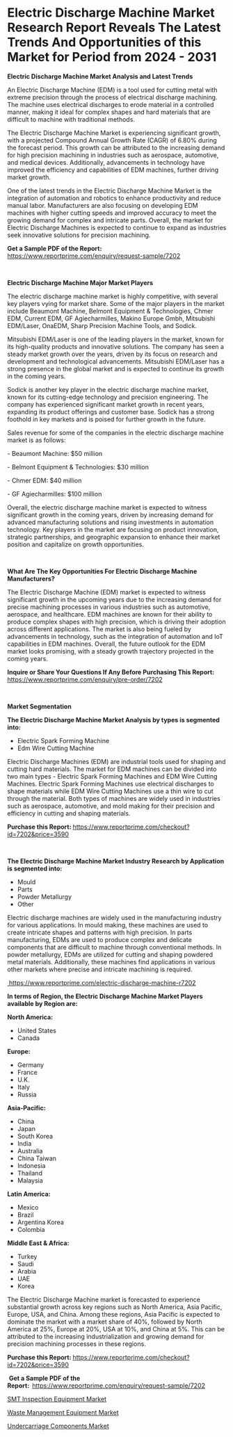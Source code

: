 <p><h1>Electric Discharge Machine Market Research Report Reveals The Latest Trends And Opportunities of this Market for Period from 2024 - 2031</h1></p><p><strong>Electric Discharge Machine Market Analysis and Latest Trends</strong></p>
<p><p>An Electric Discharge Machine (EDM) is a tool used for cutting metal with extreme precision through the process of electrical discharge machining. The machine uses electrical discharges to erode material in a controlled manner, making it ideal for complex shapes and hard materials that are difficult to machine with traditional methods.</p><p>The Electric Discharge Machine Market is experiencing significant growth, with a projected Compound Annual Growth Rate (CAGR) of 6.80% during the forecast period. This growth can be attributed to the increasing demand for high precision machining in industries such as aerospace, automotive, and medical devices. Additionally, advancements in technology have improved the efficiency and capabilities of EDM machines, further driving market growth.</p><p>One of the latest trends in the Electric Discharge Machine Market is the integration of automation and robotics to enhance productivity and reduce manual labor. Manufacturers are also focusing on developing EDM machines with higher cutting speeds and improved accuracy to meet the growing demand for complex and intricate parts. Overall, the market for Electric Discharge Machines is expected to continue to expand as industries seek innovative solutions for precision machining.</p></p>
<p><strong>Get a Sample PDF of the Report:&nbsp;</strong> <a href="https://www.reportprime.com/enquiry/request-sample/7202">https://www.reportprime.com/enquiry/request-sample/7202</a></p>
<p>&nbsp;</p>
<p><strong>Electric Discharge Machine Major Market Players</strong></p>
<p><p>The electric discharge machine market is highly competitive, with several key players vying for market share. Some of the major players in the market include Beaumont Machine, Belmont Equipment & Technologies, Chmer EDM, Current EDM, GF Agiecharmilles, Makino Europe Gmbh, Mitsubishi EDM/Laser, OnaEDM, Sharp Precision Machine Tools, and Sodick.</p><p>Mitsubishi EDM/Laser is one of the leading players in the market, known for its high-quality products and innovative solutions. The company has seen a steady market growth over the years, driven by its focus on research and development and technological advancements. Mitsubishi EDM/Laser has a strong presence in the global market and is expected to continue its growth in the coming years.</p><p>Sodick is another key player in the electric discharge machine market, known for its cutting-edge technology and precision engineering. The company has experienced significant market growth in recent years, expanding its product offerings and customer base. Sodick has a strong foothold in key markets and is poised for further growth in the future.</p><p>Sales revenue for some of the companies in the electric discharge machine market is as follows:</p><p>- Beaumont Machine: $50 million</p><p>- Belmont Equipment & Technologies: $30 million</p><p>- Chmer EDM: $40 million</p><p>- GF Agiecharmilles: $100 million</p><p>Overall, the electric discharge machine market is expected to witness significant growth in the coming years, driven by increasing demand for advanced manufacturing solutions and rising investments in automation technology. Key players in the market are focusing on product innovation, strategic partnerships, and geographic expansion to enhance their market position and capitalize on growth opportunities.</p></p>
<p>&nbsp;</p>
<p><strong>What Are The Key Opportunities For Electric Discharge Machine Manufacturers?</strong></p>
<p><p>The Electric Discharge Machine (EDM) market is expected to witness significant growth in the upcoming years due to the increasing demand for precise machining processes in various industries such as automotive, aerospace, and healthcare. EDM machines are known for their ability to produce complex shapes with high precision, which is driving their adoption across different applications. The market is also being fueled by advancements in technology, such as the integration of automation and IoT capabilities in EDM machines. Overall, the future outlook for the EDM market looks promising, with a steady growth trajectory projected in the coming years.</p></p>
<p><strong>Inquire or Share Your Questions If Any Before Purchasing This Report:</strong> <a href="https://www.reportprime.com/enquiry/pre-order/7202">https://www.reportprime.com/enquiry/pre-order/7202</a></p>
<p>&nbsp;</p>
<p><strong>Market Segmentation</strong></p>
<p><strong>The Electric Discharge Machine Market Analysis by types is segmented into:</strong></p>
<p><ul><li>Electric Spark Forming Machine</li><li>Edm Wire Cutting Machine</li></ul></p>
<p><p>Electric Discharge Machines (EDM) are industrial tools used for shaping and cutting hard materials. The market for EDM machines can be divided into two main types - Electric Spark Forming Machines and EDM Wire Cutting Machines. Electric Spark Forming Machines use electrical discharges to shape materials while EDM Wire Cutting Machines use a thin wire to cut through the material. Both types of machines are widely used in industries such as aerospace, automotive, and mold making for their precision and efficiency in cutting and shaping materials.</p></p>
<p><strong>Purchase this Report:&nbsp;</strong><a href="https://www.reportprime.com/checkout?id=7202&price=3590">https://www.reportprime.com/checkout?id=7202&price=3590</a></p>
<p>&nbsp;</p>
<p><strong>The Electric Discharge Machine Market Industry Research by Application is segmented into:</strong></p>
<p><ul><li>Mould</li><li>Parts</li><li>Powder Metallurgy</li><li>Other</li></ul></p>
<p><p>Electric discharge machines are widely used in the manufacturing industry for various applications. In mould making, these machines are used to create intricate shapes and patterns with high precision. In parts manufacturing, EDMs are used to produce complex and delicate components that are difficult to machine through conventional methods. In powder metallurgy, EDMs are utilized for cutting and shaping powdered metal materials. Additionally, these machines find applications in various other markets where precise and intricate machining is required.</p></p>
<p><a href="https://www.reportprime.com/electric-discharge-machine-r7202">&nbsp;https://www.reportprime.com/electric-discharge-machine-r7202</a></p>
<p><strong>In terms of Region, the Electric Discharge Machine Market Players available by Region are:</strong></p>
<p>
    <p> <strong> North America: </strong>
        <ul>
            <li>United States</li>
            <li>Canada</li>
        </ul>
        </p> 
    <p> <strong> Europe: </strong>
        <ul>
            <li>Germany</li>
            <li>France</li>
            <li>U.K.</li>
            <li>Italy</li>
            <li>Russia</li>
        </ul>
        </p> 
    <p> <strong> Asia-Pacific: </strong>
        <ul>
            <li>China</li>
            <li>Japan</li>
            <li>South Korea</li>
            <li>India</li>
            <li>Australia</li>
            <li>China Taiwan</li>
            <li>Indonesia</li>
            <li>Thailand</li>
            <li>Malaysia</li>
        </ul>
        </p> 
    <p> <strong> Latin America: </strong>
        <ul>
            <li>Mexico</li>
            <li>Brazil</li>
            <li>Argentina Korea</li>
            <li>Colombia</li>
        </ul>
        </p> 
    <p> <strong> Middle East & Africa: </strong>
        <ul>
            <li>Turkey</li>
            <li>Saudi</li>
            <li>Arabia</li>
            <li>UAE</li>
            <li>Korea</li>
        </ul>
    </p>
    </p>
<p><p>The Electric Discharge Machine market is forecasted to experience substantial growth across key regions such as North America, Asia Pacific, Europe, USA, and China. Among these regions, Asia Pacific is expected to dominate the market with a market share of 40%, followed by North America at 25%, Europe at 20%, USA at 10%, and China at 5%. This can be attributed to the increasing industrialization and growing demand for precision machining processes in these regions.</p></p>
<p><strong>Purchase this Report: </strong><a href="https://www.reportprime.com/checkout?id=7202&price=3590">https://www.reportprime.com/checkout?id=7202&price=3590</a></p>
<p>&nbsp;<strong>Get a Sample PDF of the Report:&nbsp;&nbsp;</strong><a href="https://www.reportprime.com/enquiry/request-sample/7202">https://www.reportprime.com/enquiry/request-sample/7202</a></p>
<p><strong></strong></p>
<p><p><a href="https://github.com/arabintang013/Market-Research-Report-List-1/blob/main/smt-inspection-equipment-market.md">SMT Inspection Equipment Market</a></p><p><a href="https://github.com/kishanagarner91/Market-Research-Report-List-1/blob/main/waste-management-equipment-market.md">Waste Management Equipment Market</a></p><p><a href="https://github.com/FredaSauer/Market-Research-Report-List-1/blob/main/undercarriage-components-market.md">Undercarriage Components Market</a></p></p>
